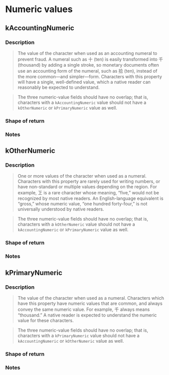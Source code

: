 # Numeric values

## kAccountingNumeric
### Description
> The value of the character when used as an accounting numeral to prevent fraud. A numeral such as 十 (ten) is easily transformed into 千 (thousand) by adding a single stroke, so monetary documents often use an accounting form of the numeral, such as 拾 (ten), instead of the more common—and simpler—form. Characters with this property will have a single, well-defined value, which a native reader can reasonably be expected to understand.

> The three numeric-value fields should have no overlap; that is, characters with a `kAccountingNumeric` value should not have a `kOtherNumeric` or `kPrimaryNumeric` value as well.

### Shape of return

### Notes

## kOtherNumeric
### Description
> One or more values of the character when used as a numeral. Characters with this property are rarely used for writing numbers, or have non-standard or multiple values depending on the region. For example, 㠪 is a rare character whose meaning, “five,” would not be recognized by most native readers. An English-language equivalent is “gross,” whose numeric value, “one hundred forty-four,” is not universally understood by native readers.

> The three numeric-value fields should have no overlap; that is, characters with a `kOtherNumeric` value should not have a `kAccountingNumeric` or `kPrimaryNumeric` value as well.

### Shape of return

### Notes

## kPrimaryNumeric
### Description
> The value of the character when used as a numeral. Characters which have this property have numeric values that are common, and always convey the same numeric value. For example, 千 always means “thousand.” A native reader is expected to understand the numeric value for these characters.

> The three numeric-value fields should have no overlap; that is, characters with a `kPrimaryNumeric` value should not have a `kAccountingNumeric` or `kOtherNumeric` value as well.

### Shape of return

### Notes
